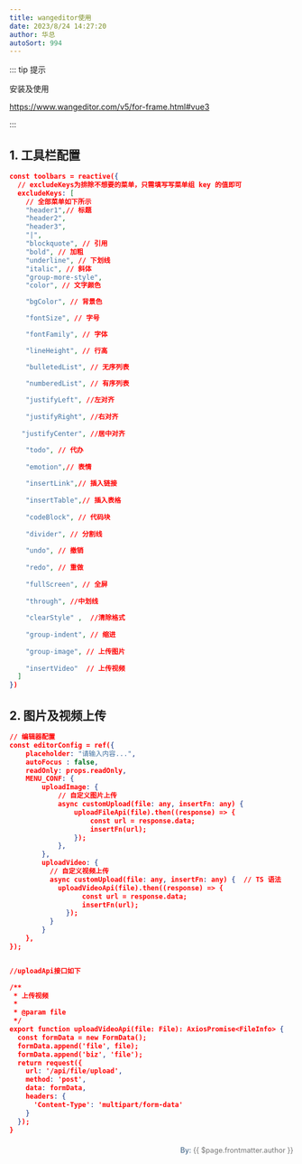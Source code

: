 ```yaml
---
title: wangeditor使用
date: 2023/8/24 14:27:20
author: 华总
autoSort: 994
---
```


::: tip 提示

 安装及使用

https://www.wangeditor.com/v5/for-frame.html#vue3

:::

## 1. 工具栏配置

```json
const toolbars = reactive({
  // excludeKeys为排除不想要的菜单，只需填写写菜单组 key 的值即可
  excludeKeys: [
    // 全部菜单如下所示
	"header1",// 标题
	"header2",
	"header3",
	"|",
	"blockquote", // 引用
	"bold", // 加粗
	"underline", // 下划线
	"italic", // 斜体
	"group-more-style",
	"color", // 文字颜色

	"bgColor", // 背景色

	"fontSize", // 字号

	"fontFamily", // 字体

	"lineHeight", // 行高

	"bulletedList", // 无序列表

	"numberedList", // 有序列表
	
	"justifyLeft", //左对齐
	
	"justifyRight", //右对齐
	
   "justifyCenter", //居中对齐

	"todo", // 代办
	
	"emotion",// 表情
	
	"insertLink",// 插入链接
	
	"insertTable",// 插入表格
	
	"codeBlock", // 代码块
	
	"divider", // 分割线
	
	"undo", // 撤销
	
	"redo", // 重做
	
	"fullScreen", // 全屏
	
	"through", //中划线
	
	"clearStyle" ,  //清除格式
	
	"group-indent", // 缩进
	
	"group-image", // 上传图片
	
	"insertVideo"  // 上传视频
  ]
})

```

## 2. 图片及视频上传

```json
// 编辑器配置
const editorConfig = ref({
	placeholder: "请输入内容...",
    autoFocus : false,
    readOnly: props.readOnly,
	MENU_CONF: {
		uploadImage: {
			// 自定义图片上传
			async customUpload(file: any, insertFn: any) {
				uploadFileApi(file).then((response) => {
					const url = response.data;
					insertFn(url);
				});
			},
		},
		uploadVideo: {
		  // 自定义视频上传
		  async customUpload(file: any, insertFn: any) {  // TS 语法
			uploadVideoApi(file).then((response) => {
				  const url = response.data;
				  insertFn(url);
			  });
		  }
		}
	},
});


//uploadApi接口如下

/**
 * 上传视频
 *
 * @param file
 */
export function uploadVideoApi(file: File): AxiosPromise<FileInfo> {
  const formData = new FormData();
  formData.append('file', file);
  formData.append('biz', 'file');
  return request({
	url: '/api/file/upload',
	method: 'post',
	data: formData,
	headers: {
	  'Content-Type': 'multipart/form-data'
	}
  });
}

```



<div style="float: right;font-size: .9em;line-height: 30px;">
  <div>
     <span style="font-weight: 500;color: #4e6e8e;">By: </span> 
     <span style="font-weight: 400; color: #767676;">{{ $page.frontmatter.author }}   </span>
  </div>
</div>
